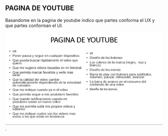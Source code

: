 ## PAGINA DE YOUTUBE

Basandome en la pagina de youtube indico que partes conforma el UX y que partes conforman el UI.

![UX VS UI](assets/images/ux-ui.png "UX VS UI").
